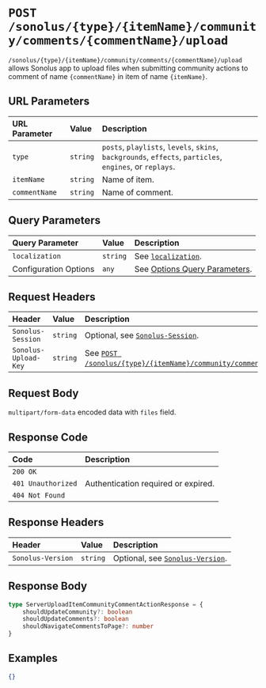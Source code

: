 # `POST /sonolus/{type}/{itemName}/community/comments/{commentName}/upload`

`/sonolus/{type}/{itemName}/community/comments/{commentName}/upload` allows Sonolus app to upload files when submitting community actions to comment of name `{commentName}` in item of name `{itemName}`.

## URL Parameters

| URL Parameter | Value    | Description                                                                                              |
| :------------ | :------- | :------------------------------------------------------------------------------------------------------- |
| `type`        | `string` | `posts`, `playlists`, `levels`, `skins`, `backgrounds`, `effects`, `particles`, `engines`, or `replays`. |
| `itemName`    | `string` | Name of item.                                                                                            |
| `commentName` | `string` | Name of comment.                                                                                         |

## Query Parameters

| Query Parameter       | Value    | Description                                                                      |
| :-------------------- | :------- | :------------------------------------------------------------------------------- |
| `localization`        | `string` | See [`localization`](../query-parameters/localization.md).                       |
| Configuration Options | `any`    | See [Options Query Parameters](../query-parameters/options-query-parameters.md). |

## Request Headers

| Header               | Value    | Description                                                                                                                                               |
| :------------------- | :------- | :-------------------------------------------------------------------------------------------------------------------------------------------------------- |
| `Sonolus-Session`    | `string` | Optional, see [`Sonolus-Session`](../headers/sonolus-session.md).                                                                                         |
| `Sonolus-Upload-Key` | `string` | See [`POST /sonolus/{type}/{itemName}/community/comments/{commentName}/submit`](./post-sonolus-type-item-name-community-comments-comment-name-submit.md). |

## Request Body

`multipart/form-data` encoded data with `files` field.

## Response Code

| Code               | Description                         |
| :----------------- | :---------------------------------- |
| `200 OK`           |                                     |
| `401 Unauthorized` | Authentication required or expired. |
| `404 Not Found`    |                                     |

## Response Headers

| Header            | Value    | Description                                                       |
| :---------------- | :------- | :---------------------------------------------------------------- |
| `Sonolus-Version` | `string` | Optional, see [`Sonolus-Version`](../headers/sonolus-version.md). |

## Response Body

```ts
type ServerUploadItemCommunityCommentActionResponse = {
    shouldUpdateCommunity?: boolean
    shouldUpdateComments?: boolean
    shouldNavigateCommentsToPage?: number
}
```

## Examples

```json
{}
```
